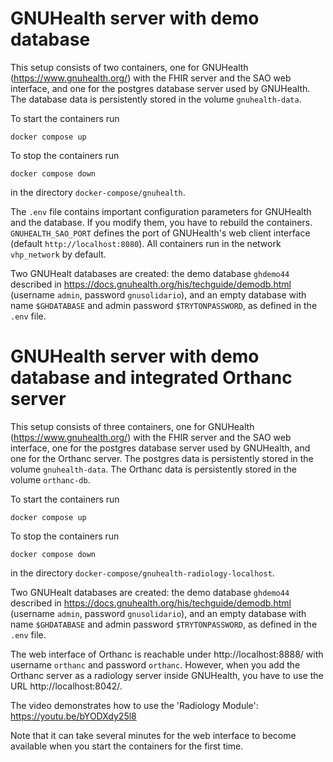 # GNUHealth server with demo database

This setup consists of two containers, one for GNUHealth (https://www.gnuhealth.org/) with the FHIR server and the SAO web interface, and one for the postgres database server used by GNUHealth. The database data is persistently stored in the volume `gnuhealth-data`.

To start the containers run

```
docker compose up
```

To stop the containers run

```
docker compose down
```

in the directory `docker-compose/gnuhealth`.

The `.env` file contains important configuration parameters for GNUHealth and the database. If you modify them, you have to rebuild the containers. `GNUHEALTH_SAO_PORT` defines the port of GNUHealth's web client interface (default `http://localhost:8080`). All containers run in the network `vhp_network` by default.

Two GNUHealt databases are created: the demo database `ghdemo44` described in https://docs.gnuhealth.org/his/techguide/demodb.html (username `admin`, password `gnusolidario`), and an empty database with name `$GHDATABASE` and admin password `$TRYTONPASSWORD`, as defined in the `.env` file.

# GNUHealth server with demo database and integrated Orthanc server

This setup consists of three containers, one for GNUHealth (https://www.gnuhealth.org/) with the FHIR server and the SAO web interface, one for the postgres database server used by GNUHealth, and one for the Orthanc server. The postgres data is persistently stored in the volume `gnuhealth-data`. The Orthanc data is persistently stored in the volume `orthanc-db`.

To start the containers run

```
docker compose up
```

To stop the containers run

```
docker compose down
```

in the directory `docker-compose/gnuhealth-radiology-localhost`.

Two GNUHealt databases are created: the demo database `ghdemo44` described in https://docs.gnuhealth.org/his/techguide/demodb.html (username `admin`, password `gnusolidario`), and an empty database with name `$GHDATABASE` and admin password `$TRYTONPASSWORD`, as defined in the `.env` file.

The web interface of Orthanc is reachable under http://localhost:8888/ with username `orthanc` and password `orthanc`. However, when you add the Orthanc server as a radiology server inside GNUHealth, you have to use the URL http://localhost:8042/.

The video demonstrates how to use the 'Radiology Module': https://youtu.be/bYODXdy25l8

Note that it can take several minutes for the web interface to become available when you start the containers for the first time.
